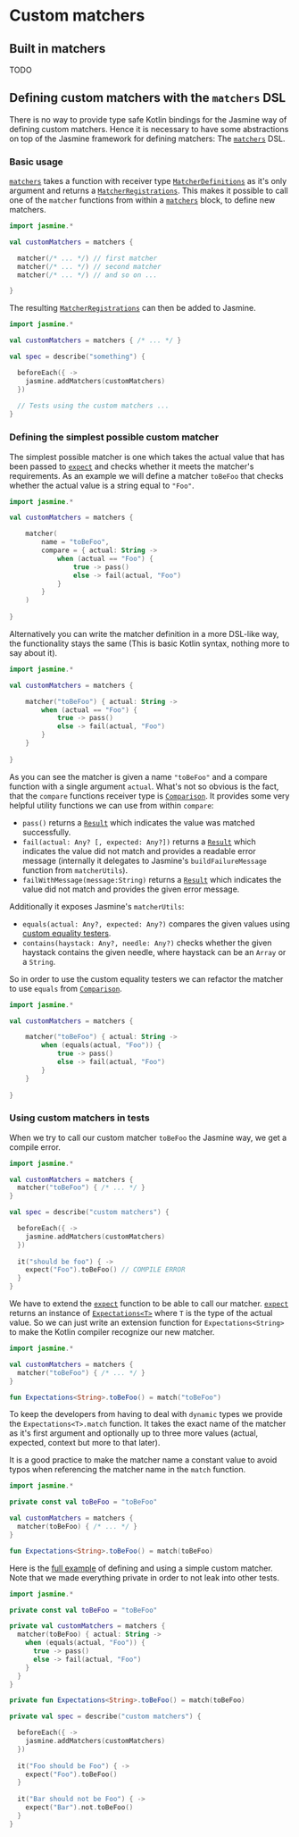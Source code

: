 # Custom matchers

## Built in matchers

TODO

## Defining custom matchers with the `matchers` DSL

There is no way to provide type safe Kotlin bindings for the Jasmine way of defining custom matchers. Hence it is necessary to have some abstractions on top of the Jasmine framework for defining matchers: The [`matchers`](./api/jasmine/matchers.md) DSL.

### Basic usage

[`matchers`](./api/asmine/matchers.md) takes a function with receiver type [`MatcherDefinitions`](./api/jasmine/MatcherDefinitions.md) as it's only argument and returns a [`MatcherRegistrations`](./api/jasmine/MatcherRegistrations.md). This makes it possible to call one of the `matcher` functions from within a [`matchers`](./api/asmine/matchers.md) block, to define new matchers.

```Kotlin
import jasmine.*

val customMatchers = matchers {

  matcher(/* ... */) // first matcher
  matcher(/* ... */) // second matcher
  matcher(/* ... */) // and so on ...

}
```

The resulting [`MatcherRegistrations`](./api/jasmine/MatcherRegistrations.md) can then be added to Jasmine.

```Kotlin
import jasmine.*

val customMatchers = matchers { /* ... */ }

val spec = describe("something") {

  beforeEach({ ->
    jasmine.addMatchers(customMatchers)
  })
  
  // Tests using the custom matchers ...
}
```
  
### Defining the simplest possible custom matcher

The simplest possible matcher is one which takes the actual value that has been passed to [`expect`](./api/jasmine/expect.md) and checks whether it meets the matcher's requirements. As an example we will define a matcher `toBeFoo` that checks whether the actual value is a string equal to `"Foo"`.

```Kotlin
import jasmine.*

val customMatchers = matchers {

    matcher(
        name = "toBeFoo",
        compare = { actual: String ->
            when (actual == "Foo") {
                true -> pass()
                else -> fail(actual, "Foo")
            }
        }
    )
    
}
```

Alternatively you can write the matcher definition in a more DSL-like way, the functionality stays the same (This is basic Kotlin syntax, nothing more to say about it).

```Kotlin
import jasmine.*

val customMatchers = matchers {

    matcher("toBeFoo") { actual: String ->
        when (actual == "Foo") {
            true -> pass()
            else -> fail(actual, "Foo")
        }
    }
    
}
```

As you can see the matcher is given a name `"toBeFoo"` and a compare function with a single argument `actual`. What's not so obvious is the fact, that the `compare` functions receiver type is [`Comparison`](./api/jasmin/Comparison.md). It provides some very helpful utility functions we can use from within `compare`:

* `pass()` returns a [`Result`](./api/jasmine/Result.md) which indicates the value was matched successfully.
* `fail(actual: Any? [, expected: Any?])` returns a [`Result`](./api/jasmine/Result.md) which indicates the value did not match and provides a readable error message (internally it delegates to Jasmine's `buildFailureMessage` function from `matcherUtils`).
* `failWithMessage(message:String)` returns a [`Result`](./api/jasmine/Result.md) which indicates the value did not match and provides the given error message.

Additionally it exposes Jasmine's `matcherUtils`:

* `equals(actual: Any?, expected: Any?)` compares the given values using [custom equality testers](./custom-equality-testers.md).
* `contains(haystack: Any?, needle: Any?)` checks whether the given haystack contains the given needle, where haystack can be an `Array` or a `String`.

So in order to use the custom equality testers we can refactor the matcher to use `equals` from [`Comparison`](./api/jasmin/Comparison.md).

```Kotlin
import jasmine.*

val customMatchers = matchers {

    matcher("toBeFoo") { actual: String ->
        when (equals(actual, "Foo")) {
            true -> pass()
            else -> fail(actual, "Foo")
        }
    }
    
}
```

### Using custom matchers in tests

When we try to call our custom matcher `toBeFoo` the Jasmine way, we get a compile error.

```Kotlin
import jasmine.*

val customMatchers = matchers { 
  matcher("toBeFoo") { /* ... */ }
}

val spec = describe("custom matchers") {

  beforeEach({ ->
    jasmine.addMatchers(customMatchers)
  })
  
  it("should be foo") { ->
    expect("Foo").toBeFoo() // COMPILE ERROR 
  }
}
```

We have to extend the [`expect`](./api/jasmine/expect.md) function to be able to call our matcher. [`expect`](./api/jasmine/expect.md) returns an instance of [`Expectations<T>`](./api/jasmine/Expectations.md) where `T` is the type of the actual value. So we can just write an extension function for `Expectations<String>` to make the Kotlin compiler recognize our new matcher.

```Kotlin
import jasmine.*

val customMatchers = matchers { 
  matcher("toBeFoo") { /* ... */ }
}

fun Expectations<String>.toBeFoo() = match("toBeFoo")
```

To keep the developers from having to deal with `dynamic` types we provide the `Expectations<T>.match` function. It takes the exact name of the matcher as it's first argument and optionally up to three more values (actual, expected, context but more to that later).

It is a good practice to make the matcher name a constant value to avoid typos when referencing the matcher name in the `match` function.

```Kotlin
import jasmine.*

private const val toBeFoo = "toBeFoo"

val customMatchers = matchers { 
  matcher(toBeFoo) { /* ... */ }
}

fun Expectations<String>.toBeFoo() = match(toBeFoo)
```

Here is the [full example](../kotlin-jasmine-core/src/test/kotlin/jasmine/samples/custom-matchers.kt) of defining and using a simple custom matcher. Note that we made everything private in order to not leak into other tests.

```Kotlin
import jasmine.*

private const val toBeFoo = "toBeFoo"

private val customMatchers = matchers { 
  matcher(toBeFoo) { actual: String ->
    when (equals(actual, "Foo")) {
      true -> pass()
      else -> fail(actual, "Foo")
    }
  }
}

private fun Expectations<String>.toBeFoo() = match(toBeFoo)

private val spec = describe("custom matchers") {

  beforeEach({ ->
    jasmine.addMatchers(customMatchers)
  })
  
  it("Foo should be Foo") { ->
    expect("Foo").toBeFoo()
  }
  
  it("Bar should not be Foo") { ->
    expect("Bar").not.toBeFoo()
  }
}
```